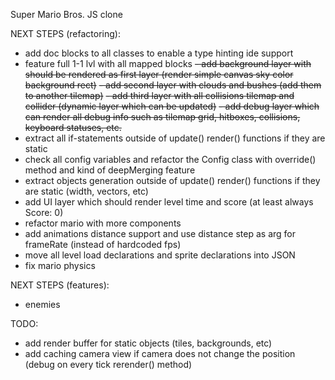 Super Mario Bros. JS clone

NEXT STEPS (refactoring):
- add doc blocks to all classes to enable a type hinting ide support
- feature full 1-1 lvl with all mapped blocks
~~- add background layer with should be rendered as first layer (render simple canvas sky color background rect)~~
~~- add second layer with clouds and bushes (add them to another tilemap)~~
~~- add third layer with all collisions tilemap and collider (dynamic layer which can be updated)~~
~~- add debug layer which can render all debug info such as tilemap grid, hitboxes, collisions, keyboard statuses, etc.~~
- extract all if-statements outside of update() render() functions if they are static
- check all config variables and refactor the Config class with override() method and kind of deepMerging feature
- extract objects generation outside of update() render() functions if they are static (width, vectors, etc)
- add UI layer which should render level time and score (at least always Score: 0)
- refactor mario with more components
- add animations distance support and use distance step as arg for frameRate (instead of hardcoded fps)
- move all level load declarations and sprite declarations into JSON
- fix mario physics

NEXT STEPS (features):
- enemies

TODO:
- add render buffer for static objects (tiles, backgrounds, etc)
- add caching camera view if camera does not change the position (debug on every tick rerender() method)
 